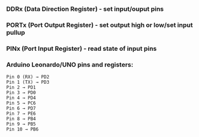### DDRx (Data Direction Register) - set input/ouput pins

### PORTx (Port Output Register) - set output high or low/set input pullup

### PINx (Port Input Register) - read state of input pins

### Arduino Leonardo/UNO pins and registers:

```
Pin 0 (RX) → PD2
Pin 1 (TX) → PD3
Pin 2 → PD1
Pin 3 → PD0
Pin 4 → PD4
Pin 5 → PC6
Pin 6 → PD7
Pin 7 → PE6
Pin 8 → PB4
Pin 9 → PB5
Pin 10 → PB6
```
